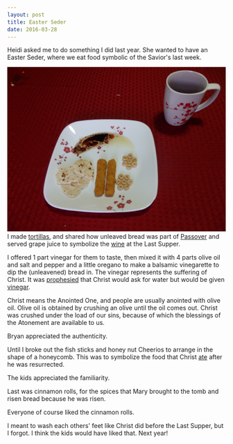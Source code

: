 ```yaml
---
layout: post
title: Easter Seder
date: 2016-03-28
---
```


Heidi asked me to do something I did last year.  She wanted to have an Easter Seder, where we eat food symbolic of the Savior's last week.

![homemade tortilla, fish sticks, honey nut cheerios, balsamic vinegarette, and grape juice](/post-images/easter-seder.jpg)
I made [tortillas](http://thecafesucrefarine.com/2013/08/best-ever-homemade-flour-tortillas/), and shared how unleaved bread was part of [Passover](https://www.lds.org/scriptures/ot/deut/16.3,8?lang=eng#2) and served grape juice to symbolize the [wine](https://www.lds.org/scriptures/jst/jst-matt/26?lang=eng) at the Last Supper.

I offered 1 part vinegar for them to taste, then mixed it with 4 parts olive oil and salt and pepper and a little oregano to make a balsamic vinegarette to dip the (unleavened) bread in.  The vinegar represents the suffering of Christ.  It was [prophesied](https://www.lds.org/scriptures/ot/ps/69.21?lang=eng#20) that Christ would ask for water but would be given [vinegar](https://www.lds.org/scriptures/nt/john/19.29?lang=eng#28).

Christ means the Anointed One, and people are usually anointed with olive oil.  Olive oil is obtained by crushing an olive until the oil comes out.  Christ was crushed under the load of our sins, because of which the blessings of the Atonement are available to us.

Bryan appreciated the authenticity.

Until I broke out the fish sticks and honey nut Cheerios to arrange in the shape of a honeycomb. This was to symbolize the food that Christ [ate](https://www.lds.org/scriptures/nt/luke/24.36-43?lang=eng#35) after he was resurrected.

The kids appreciated the familiarity.

Last was cinnamon rolls, for the spices that Mary brought to the tomb and risen bread because he was risen.

Everyone of course liked the cinnamon rolls.

I meant to wash each others' feet like Christ did before the Last Supper, but I forgot.  I think the kids would have liked that. Next year!
